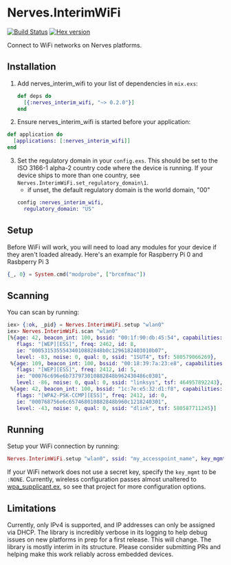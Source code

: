 # Nerves.InterimWiFi
[![Build Status](https://travis-ci.org/nerves-project/nerves_interim_wifi.svg?branch=master)](https://travis-ci.org/nerves-project/nerves_interim_wifi)
[![Hex version](https://img.shields.io/hexpm/v/nerves_interim_wifi.svg "Hex version")](https://hex.pm/packages/nerves_interim_wifi)

Connect to WiFi networks on Nerves platforms.

## Installation


1. Add nerves_interim_wifi to your list of dependencies in `mix.exs`:
    ``` elixir
    def deps do
      [{:nerves_interim_wifi, "~> 0.2.0"}]
    end
    ```

2. Ensure nerves_interim_wifi is started before your application:
  ``` elixir
  def application do
    [applications: [:nerves_interim_wifi]]
  end
  ```

3. Set the regulatory domain in your `config.exs`. This should be set to the
   ISO 3166-1 alpha-2 country code where the device is running. If your device
   ships to more than one country, see `Nerves.InterimWiFi.set_regulatory_domain\1`.
     * if unset, the default regulatory domain is the world domain, "00"
      ``` elixir
      config :nerves_interim_wifi,
        regulatory_domain: "US"
      ```

## Setup
Before WiFi will work, you will need to load any modules for your device if they
aren't loaded already. Here's an example for Raspberry Pi 0 and Rasbperry Pi 3

``` elixir
{_, 0} = System.cmd("modprobe", ["brcmfmac"])
```

## Scanning
You can scan by running:

``` elixir
iex> {:ok, _pid} = Nerves.InterimWiFi.setup "wlan0"
iex> Nerves.InterimWiFi.scan "wlan0"
[%{age: 42, beacon_int: 100, bssid: "00:1f:90:db:45:54", capabilities: 1073,
   flags: "[WEP][ESS]", freq: 2462, id: 8,
   ie: "00053153555434010882848b0c1296182403010b07",
   level: -83, noise: 0, qual: 0, ssid: "1SUT4", tsf: 580579066269},
 %{age: 109, beacon_int: 100, bssid: "00:18:39:7a:23:e8", capabilities: 1041,
   flags: "[WEP][ESS]", freq: 2412, id: 5,
   ie: "00076c696e6b737973010882848b962430486c0301",
   level: -86, noise: 0, qual: 0, ssid: "linksys", tsf: 464957892243},
 %{age: 42, beacon_int: 100, bssid: "1c:7e:e5:32:d1:f8", capabilities: 1041,
   flags: "[WPA2-PSK-CCMP][ESS]", freq: 2412, id: 0,
   ie: "000768756e6c657468010882848b960c1218240301",
   level: -43, noise: 0, qual: 0, ssid: "dlink", tsf: 580587711245}]
```

## Running

Setup your WiFi connection by running:

``` elixir
Nerves.InterimWiFi.setup "wlan0", ssid: "my_accesspoint_name", key_mgmt: :"WPA-PSK", psk: "secret"
```


If your WiFi network does not use a secret key, specify the `key_mgmt` to be `:NONE`.
Currently, wireless configuration passes almost unaltered to [wpa_supplicant.ex](https://github.com/nerves-project/nerves_wpa_supplicant), so see that
project for more configuration options.

## Limitations

Currently, only IPv4 is supported, and IP addresses can only be assigned via
DHCP. The library is incredibly verbose in its logging to help debug issues
on new platforms in prep for a first release. This will change. The library
is mostly interim in its structure. Please consider submitting PRs and helping
make this work reliably across embedded devices.
